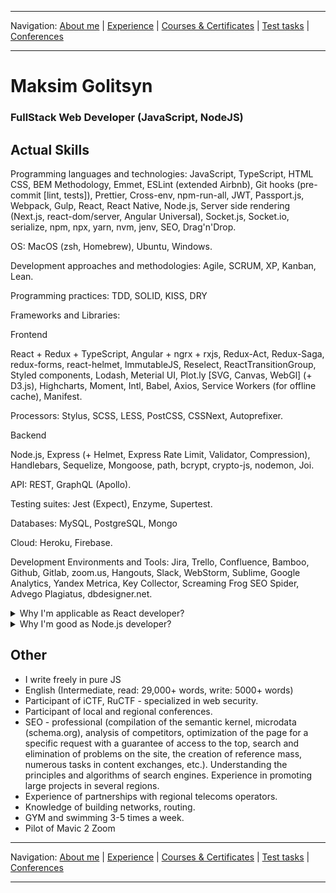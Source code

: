 
___
Navigation: 
[About me](README.md "About Maksim Golitsyn skills") |
[Experience](EXPERIENCE.md "Working experience") |
[Courses & Certificates](COURSES.md "What am I learning?") |
[Test tasks](TESTS.md "I did this projects") |
[Conferences](CONFERENCES.md "Where could you see me?")
___


# Maksim Golitsyn
### FullStack Web Developer (JavaScript, NodeJS)

## Actual Skills

Programming languages and technologies: JavaScript, TypeScript, HTML CSS, BEM Methodology, Emmet, ESLint (extended Airbnb), Git hooks (pre-commit [lint, tests]), Prettier, Cross-env, npm-run-all, JWT, Passport.js, Webpack, Gulp, React, React Native, Node.js, Server side rendering (Next.js, react-dom/server, Angular Universal), Socket.js, Socket.io, serialize, npm, npx, yarn, nvm, jenv, SEO, Drag'n'Drop.

OS: MacOS (zsh, Homebrew), Ubuntu, Windows.

Development approaches and methodologies: Agile, SCRUM, XP, Kanban, Lean. 

Programming practices: TDD, SOLID, KISS, DRY

Frameworks and Libraries:

Frontend

React + Redux + TypeScript, Angular + ngrx + rxjs, Redux-Act, Redux-Saga, redux-forms, react-helmet, ImmutableJS, Reselect,  ReactTransitionGroup, Styled components, Lodash, Meterial UI, Plot.ly [SVG, Canvas, WebGl] (+ D3.js), Highcharts, Moment, Intl, Babel, Axios, Service Workers (for offline cache), Manifest.

Processors: Stylus, SCSS, LESS, PostCSS, CSSNext, Autoprefixer.

Backend

Node.js, Express (+ Helmet, Express Rate Limit, Validator, Compression), Handlebars, Sequelize, Mongoose, path, bcrypt, crypto-js, nodemon, Joi.

API: REST, GraphQL (Apollo).

Testing suites: Jest (Expect), Enzyme, Supertest.

Databases: MySQL, PostgreSQL, Mongo

Cloud: Heroku, Firebase.

Development Environments and Tools: Jira, Trello, Confluence, Bamboo, Github, Gitlab, zoom.us, Hangouts, Slack, WebStorm, Sublime, Google Analytics, Yandex Metrica, Key Collector, Screaming Frog SEO Spider, Advego Plagiatus, dbdesigner.net.


<details><summary>Why I'm applicable as React developer?
</summary>

I passed >8 React courses.

I'm React tutor.

I'm creating my own code academy and writing video course.

I know how to create app from scratch.

Great optimization skills:
- different bundles for modern and old browsers;
- lazy loading;
- reduce render cycles;
- offline cache;
- memory profiling;
- iOS and IE capability. 

My [experience](EXPERIENCE.md) is useful for any business.
</details>


<details><summary>Why I'm good as Node.js developer?
</summary>

I passed >5 Node.js courses.

Working experience with MySQL, Postgres, Mongo.

Fun of iCTF, RuCTF (international security competitions).

I started my first web server in 2001.

I follow best practices:

https://nakedsecurity.sophos.com/2013/11/20/serious-security-how-to-store-your-users-passwords-safely/

https://www.sqreen.com/checklists/nodejs-security-handbook


See [experience](EXPERIENCE.md) for more details.
</details>


## Other

* I write freely in pure JS
* English (Intermediate, read: 29,000+ words, write: 5000+ words)
* Participant of iCTF, RuCTF - specialized in web security.
* Participant of local and regional conferences.
* SEO - professional (compilation of the semantic kernel, microdata (schema.org), analysis of competitors, optimization of the page for a specific request with a guarantee of access to the top, search and elimination of problems on the site, the creation of reference mass, numerous tasks in content exchanges, etc.). Understanding the principles and algorithms of search engines. Experience in promoting large projects in several regions.
* Experience of partnerships with regional telecoms operators.
* Knowledge of building networks, routing.
* GYM and swimming 3-5 times a week.
* Pilot of Mavic 2 Zoom

___
Navigation: 
[About me](README.md "About Maksim Golitsyn skills") |
[Experience](EXPERIENCE.md "Working experience") |
[Courses & Certificates](COURSES.md "What am I learning?") |
[Test tasks](TESTS.md "I did this projects") |
[Conferences](CONFERENCES.md "Where could you see me?")
___
